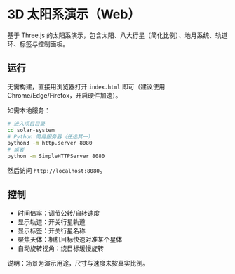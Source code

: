 # 3D 太阳系演示（Web）

基于 Three.js 的太阳系演示，包含太阳、八大行星（简化比例）、地月系统、轨道环、标签与控制面板。

## 运行

无需构建，直接用浏览器打开 `index.html` 即可（建议使用 Chrome/Edge/Firefox，开启硬件加速）。

如需本地服务：

```bash
# 进入项目目录
cd solar-system
# Python 简易服务器（任选其一）
python3 -m http.server 8080
# 或者
python -m SimpleHTTPServer 8080
```

然后访问 `http://localhost:8080`。

## 控制
- 时间倍率：调节公转/自转速度
- 显示轨道：开关行星轨道
- 显示标签：开关行星名称
- 聚焦天体：相机目标快速对准某个星体
- 自动旋转视角：绕目标缓慢旋转

说明：场景为演示用途，尺寸与速度未按真实比例。